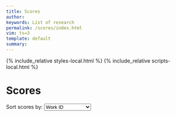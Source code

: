 ```yaml
---
title: Scores
author: 
keywords: List of research
permalink: /scores/index.html
vim: ts=3
template: default
summary: 
---
```


{% include_relative styles-local.html %}
{% include_relative scripts-local.html %}

# Scores #

<p>
Sort scores by: 

<select id="sort-method" onchange="displayScoreList()">
<option value="workid">Work ID</option>
<option value="exid">Example ID</option>
<option value="year">Composition Date</option>
</select>

</p>
<br/>

<div id="score-list"></div>

